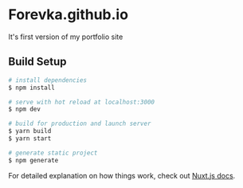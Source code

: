# Forevka.github.io

It's first version of my portfolio site

## Build Setup

```bash
# install dependencies
$ npm install

# serve with hot reload at localhost:3000
$ npm dev

# build for production and launch server
$ yarn build
$ yarn start

# generate static project
$ npm generate
```

For detailed explanation on how things work, check out [Nuxt.js docs](https://nuxtjs.org).
